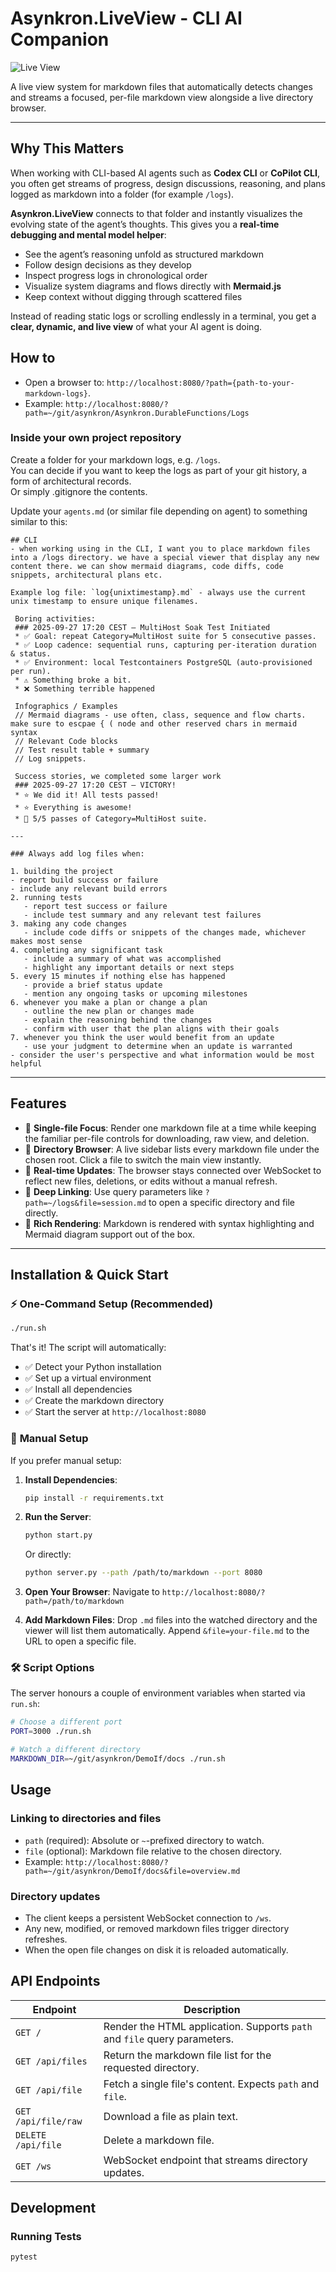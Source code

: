 # Asynkron.LiveView -  CLI AI Companion

![Live View](live.png)

A live view system for markdown files that automatically detects changes and streams a focused, per-file markdown view alongside a live directory browser.

---

## Why This Matters

When working with CLI-based AI agents such as **Codex CLI** or **CoPilot CLI**, you often get streams of progress, design discussions, reasoning, and plans logged as markdown into a folder (for example `/logs`).  

**Asynkron.LiveView** connects to that folder and instantly visualizes the evolving state of the agent’s thoughts. This gives you a **real-time debugging and mental model helper**:  

- See the agent’s reasoning unfold as structured markdown  
- Follow design decisions as they develop  
- Inspect progress logs in chronological order  
- Visualize system diagrams and flows directly with **Mermaid.js**  
- Keep context without digging through scattered files  

Instead of reading static logs or scrolling endlessly in a terminal, you get a **clear, dynamic, and live view** of what your AI agent is doing.

## How to

- Open a browser to: `http://localhost:8080/?path={path-to-your-markdown-logs}`.
- Example: `http://localhost:8080/?path=~/git/asynkron/Asynkron.DurableFunctions/Logs`

### Inside your own project repository

Create a folder for your markdown logs, e.g. `/logs`.<br/>
You can decide if you want to keep the logs as part of your git history, a form of architectural records.<br/>
Or simply .gitignore the contents.<br/>

Update your `agents.md` (or similar file depending on agent) to something similar to this:

```
## CLI
- when working using in the CLI, I want you to place markdown files into a /logs directory. we have a special viewer that display any new content there. we can show mermaid diagrams, code diffs, code snippets, architectural plans etc.

Example log file: `log{unixtimestamp}.md` - always use the current unix timestamp to ensure unique filenames.

 Boring activities:
 ### 2025-09-27 17:20 CEST — MultiHost Soak Test Initiated
 * ✅ Goal: repeat Category=MultiHost suite for 5 consecutive passes.
 * ✅ Loop cadence: sequential runs, capturing per-iteration duration & status.
 * ✅ Environment: local Testcontainers PostgreSQL (auto-provisioned per run).
 * ⚠️ Something broke a bit.
 * ❌ Something terrible happened
 
 Infographics / Examples
 // Mermaid diagrams - use often, class, sequence and flow charts. make sure to escpae { ( node and other reserved chars in mermaid syntax
 // Relevant Code blocks
 // Test result table + summary
 // Log snippets.
 
 Success stories, we completed some larger work
 ### 2025-09-27 17:20 CEST — VICTORY!
 * ⭐️ We did it! All tests passed!
 * ⭐️ Everything is awesome!
 * 🎉 5/5 passes of Category=MultiHost suite.

---

### Always add log files when:

1. building the project
- report build success or failure
- include any relevant build errors
2. running tests
   - report test success or failure
   - include test summary and any relevant test failures 
3. making any code changes
   - include code diffs or snippets of the changes made, whichever makes most sense
4. completing any significant task
   - include a summary of what was accomplished
   - highlight any important details or next steps 
5. every 15 minutes if nothing else has happened
   - provide a brief status update
   - mention any ongoing tasks or upcoming milestones
6. whenever you make a plan or change a plan
   - outline the new plan or changes made
   - explain the reasoning behind the changes
   - confirm with user that the plan aligns with their goals
7. whenever you think the user would benefit from an update
   - use your judgment to determine when an update is warranted
- consider the user's perspective and what information would be most helpful
```

---

## Features

- 📄 **Single-file Focus**: Render one markdown file at a time while keeping the familiar per-file controls for downloading, raw view, and deletion.
- 📁 **Directory Browser**: A live sidebar lists every markdown file under the chosen root. Click a file to switch the main view instantly.
- 🔄 **Real-time Updates**: The browser stays connected over WebSocket to reflect new files, deletions, or edits without a manual refresh.
- 🧭 **Deep Linking**: Use query parameters like `?path=~/logs&file=session.md` to open a specific directory and file directly.
- 🎨 **Rich Rendering**: Markdown is rendered with syntax highlighting and Mermaid diagram support out of the box.

---

## Installation & Quick Start

### ⚡ One-Command Setup (Recommended)

```bash
./run.sh
```

That's it! The script will automatically:
- ✅ Detect your Python installation
- ✅ Set up a virtual environment 
- ✅ Install all dependencies
- ✅ Create the markdown directory
- ✅ Start the server at `http://localhost:8080`

### 🔧 **Manual Setup**

If you prefer manual setup:

1. **Install Dependencies**:
   ```bash
   pip install -r requirements.txt
   ```

2. **Run the Server**:
   ```bash
   python start.py
   ```

   Or directly:
   ```bash
   python server.py --path /path/to/markdown --port 8080
   ```

3. **Open Your Browser**:
   Navigate to `http://localhost:8080/?path=/path/to/markdown`

4. **Add Markdown Files**:
   Drop `.md` files into the watched directory and the viewer will list them automatically. Append `&file=your-file.md` to the URL to open a specific file.

### 🛠️ **Script Options**

The server honours a couple of environment variables when started via `run.sh`:

```bash
# Choose a different port
PORT=3000 ./run.sh

# Watch a different directory
MARKDOWN_DIR=~/git/asynkron/DemoIf/docs ./run.sh
```

## Usage

### Linking to directories and files
- `path` (required): Absolute or `~`-prefixed directory to watch.
- `file` (optional): Markdown file relative to the chosen directory.
- Example: `http://localhost:8080/?path=~/git/asynkron/DemoIf/docs&file=overview.md`

### Directory updates
- The client keeps a persistent WebSocket connection to `/ws`.
- Any new, modified, or removed markdown files trigger directory refreshes.
- When the open file changes on disk it is reloaded automatically.

## API Endpoints

| Endpoint | Description |
| --- | --- |
| `GET /` | Render the HTML application. Supports `path` and `file` query parameters. |
| `GET /api/files` | Return the markdown file list for the requested directory. |
| `GET /api/file` | Fetch a single file's content. Expects `path` and `file`. |
| `GET /api/file/raw` | Download a file as plain text. |
| `DELETE /api/file` | Delete a markdown file. |
| `GET /ws` | WebSocket endpoint that streams directory updates. |

## Development

### Running Tests

```bash
pytest
```

